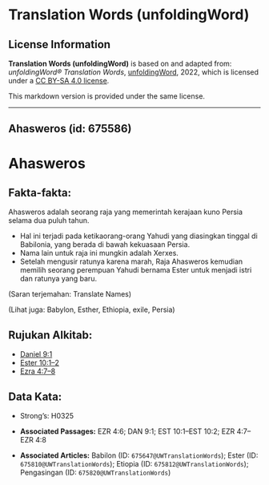 # Translation Words (unfoldingWord)

## License Information

**Translation Words (unfoldingWord)** is based on and adapted from: _unfoldingWord® Translation Words_, [unfoldingWord](https://unfoldingword.org/utw), 2022, which is licensed under a [CC BY-SA 4.0 license](https://creativecommons.org/licenses/by-sa/4.0/legalcode.en).

This markdown version is provided under the same license.



--------------------------------

## Ahasweros (id: 675586)

Ahasweros
=========

Fakta\-fakta:
-------------

Ahasweros adalah seorang raja yang memerintah kerajaan kuno Persia selama dua puluh tahun.

* Hal ini terjadi pada ketikaorang\-orang Yahudi yang diasingkan tinggal di Babilonia, yang berada di bawah kekuasaan Persia.
* Nama lain untuk raja ini mungkin adalah Xerxes.
* Setelah mengusir ratunya karena marah, Raja Ahasweros kemudian memilih seorang perempuan Yahudi bernama Ester untuk menjadi istri dan ratunya yang baru.

(Saran terjemahan: Translate Names)

(Lihat juga: Babylon, Esther, Ethiopia, exile, Persia)

Rujukan Alkitab:
----------------

* [Daniel 9:1](https://ref.ly/Dan9:1)
* [Ester 10:1–2](https://ref.ly/Esth10:1-Esth10:2)
* [Ezra 4:7–8](https://ref.ly/Ezra4:7-Ezra4:8)

Data Kata:
----------

* Strong’s: H0325

* **Associated Passages:** EZR 4:6; DAN 9:1; EST 10:1–EST 10:2; EZR 4:7–EZR 4:8
* **Associated Articles:** Babilon (ID: `675647@UWTranslationWords`); Ester (ID: `675810@UWTranslationWords`); Etiopia (ID: `675812@UWTranslationWords`); Pengasingan (ID: `675820@UWTranslationWords`)

